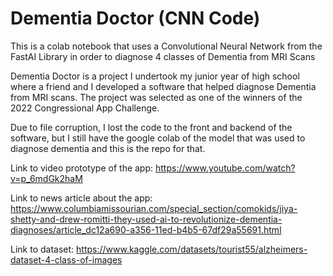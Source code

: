 # Dementia Doctor (CNN Code)
This is a colab notebook that uses a Convolutional Neural Network from the FastAI Library in order to diagnose 4 classes of Dementia from MRI Scans

Dementia Doctor is a project I undertook my junior year of high school where a friend and I developed a software that helped diagnose Dementia from MRI scans. The project was selected as one of the winners of the 2022 Congressional App Challenge.

Due to file corruption, I lost the code to the front and backend of the software, but I still have the google colab of the model that was used to diagnose dementia and this is the repo for that.

Link to video prototype of the app: https://www.youtube.com/watch?v=p_6mdGk2haM

Link to news article about the app: https://www.columbiamissourian.com/special_section/comokids/jiya-shetty-and-drew-romitti-they-used-ai-to-revolutionize-dementia-diagnoses/article_dc12a690-a356-11ed-b4b5-67df29a55691.html

Link to dataset: https://www.kaggle.com/datasets/tourist55/alzheimers-dataset-4-class-of-images
